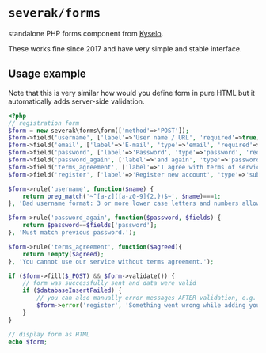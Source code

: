 # `severak/forms`

standalone PHP forms component from [Kyselo](https://kyselo.eu/).

These works fine since 2017 and have very simple and stable interface.

## Usage example

Note that this is very similar how would you define form in pure HTML but it automatically adds server-side validation.

```php
<?php
// registration form
$form = new severak\forms\form(['method'=>'POST']);
$form->field('username', ['label'=>'User name / URL', 'required'=>true]);
$form->field('email', ['label'=>'E-mail', 'type'=>'email', 'required'=>true]);
$form->field('password', ['label'=>'Password', 'type'=>'password', 'required'=>true]);
$form->field('password_again', ['label'=>'and again', 'type'=>'password', 'required'=>true]);
$form->field('terms_agreement', ['label'=>'I agree with terms of service', 'type'=>'checkbox']);
$form->field('register', ['label'=>'Register new account', 'type'=>'submit']);

$form->rule('username', function($name) {
	return preg_match('~^[a-z]([a-z0-9]{2,})$~', $name)===1;
}, 'Bad username format: 3 or more lower case letters and numbers allowed, must start with letter.');

$form->rule('password_again', function($password, $fields) {
	return $password==$fields['password'];
}, 'Must match previous password.');

$form->rule('terms_agreement', function($agreed){
	return !empty($agreed);
}, 'You cannot use our service without terms agreement.');

if ($form->fill($_POST) && $form->validate()) {
    // form was successfully sent and data were valid
    if ($databaseInsertFailed) {
        // you can also manually error messages AFTER validation, e.g. when something went wrong with databse
        $form->error('register', 'Something went wrong while adding you. Please try again later.');
    }
}

// display form as HTML
echo $form;
```
